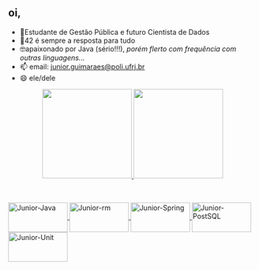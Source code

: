 ## oi, 
- 📘Estudante de Gestão Pública e futuro Cientista de Dados
- 🎒42 é sempre a resposta para tudo
- 🤓apaixonado por Java (sério!!!), *porém flerto com frequência com outras linguagens...*
- 📫 email: junior.guimaraes@poli.ufrj.br
- 😄 ele/dele

<div align="center">
  <a href="https://github.com/jhogj">
  <img height="181em" src="https://github-readme-stats.vercel.app/api?username=jhogj&show_icons=true&theme=dracula&include_all_commits=true&count_private=true"/>
  <img height="181em" src="https://github-readme-stats.vercel.app/api/top-langs/?username=jhogj&layout=compact&langs_count=7&theme=dracula"/>
</div>
  
  ##
  
  <div style="display: inline_block"><br>
  <img align="center" alt="Junior-Java" height="60" width="120" src=	"https://img.shields.io/badge/Java-ED8B00?style=for-the-badge&logo=java&logoColor=white">
  <img align="center" alt="Junior-rm" height="60" width="120" src=	"https://img.shields.io/badge/rabbitmq-%23FF6600.svg?&style=for-the-badge&logo=rabbitmq&logoColor=white">
  <img align="center" alt="Junior-Spring" height="60" width="120" src= "https://img.shields.io/badge/Spring-6DB33F?style=for-the-badge&logo=spring&logoColor=white">
  <img align="center" alt="Junior-PostSQL" height="60" width="120" src= "https://img.shields.io/badge/PostgreSQL-316192?style=for-the-badge&logo=postgresql&logoColor=white">
  <img align="center" alt="Junior-Unit" height="60" width="120" src= "https://img.shields.io/badge/Unity-100000?style=for-the-badge&logo=unity&logoColor=white">
    
  <gif align="center" alt="Jun-pic"   
 src="https://media.discordapp.net/attachments/838552703264358403/976893749252722828/picasion.com_828276b0fee279274441e8cbd2e30ca0.gif">
    </div>
  

